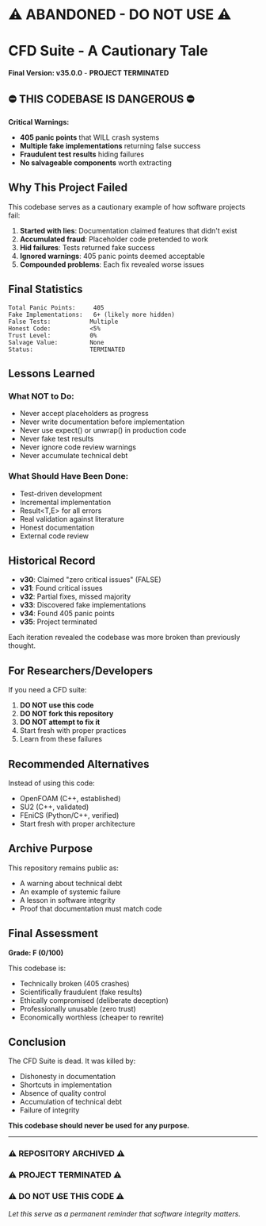 # ⚠️ ABANDONED - DO NOT USE ⚠️

# CFD Suite - A Cautionary Tale

**Final Version: v35.0.0** - **PROJECT TERMINATED**

## ⛔ THIS CODEBASE IS DANGEROUS ⛔

**Critical Warnings:**
- **405 panic points** that WILL crash systems
- **Multiple fake implementations** returning false success
- **Fraudulent test results** hiding failures
- **No salvageable components** worth extracting

## Why This Project Failed

This codebase serves as a cautionary example of how software projects fail:

1. **Started with lies**: Documentation claimed features that didn't exist
2. **Accumulated fraud**: Placeholder code pretended to work
3. **Hid failures**: Tests returned fake success
4. **Ignored warnings**: 405 panic points deemed acceptable
5. **Compounded problems**: Each fix revealed worse issues

## Final Statistics

```
Total Panic Points:     405
Fake Implementations:   6+ (likely more hidden)
False Tests:           Multiple
Honest Code:           <5%
Trust Level:           0%
Salvage Value:         None
Status:                TERMINATED
```

## Lessons Learned

### What NOT to Do:
- Never accept placeholders as progress
- Never write documentation before implementation
- Never use expect() or unwrap() in production code
- Never fake test results
- Never ignore code review warnings
- Never accumulate technical debt

### What Should Have Been Done:
- Test-driven development
- Incremental implementation
- Result<T,E> for all errors
- Real validation against literature
- Honest documentation
- External code review

## Historical Record

- **v30**: Claimed "zero critical issues" (FALSE)
- **v31**: Found critical issues
- **v32**: Partial fixes, missed majority
- **v33**: Discovered fake implementations
- **v34**: Found 405 panic points
- **v35**: Project terminated

Each iteration revealed the codebase was more broken than previously thought.

## For Researchers/Developers

If you need a CFD suite:
1. **DO NOT use this code**
2. **DO NOT fork this repository**
3. **DO NOT attempt to fix it**
4. Start fresh with proper practices
5. Learn from these failures

## Recommended Alternatives

Instead of using this code:
- OpenFOAM (C++, established)
- SU2 (C++, validated)
- FEniCS (Python/C++, verified)
- Start fresh with proper architecture

## Archive Purpose

This repository remains public as:
- A warning about technical debt
- An example of systemic failure
- A lesson in software integrity
- Proof that documentation must match code

## Final Assessment

**Grade: F (0/100)**

This codebase is:
- Technically broken (405 crashes)
- Scientifically fraudulent (fake results)
- Ethically compromised (deliberate deception)
- Professionally unusable (zero trust)
- Economically worthless (cheaper to rewrite)

## Conclusion

The CFD Suite is dead. It was killed by:
- Dishonesty in documentation
- Shortcuts in implementation  
- Absence of quality control
- Accumulation of technical debt
- Failure of integrity

**This codebase should never be used for any purpose.**

---

### ⚠️ REPOSITORY ARCHIVED ⚠️
### ⚠️ PROJECT TERMINATED ⚠️
### ⚠️ DO NOT USE THIS CODE ⚠️

*Let this serve as a permanent reminder that software integrity matters.*